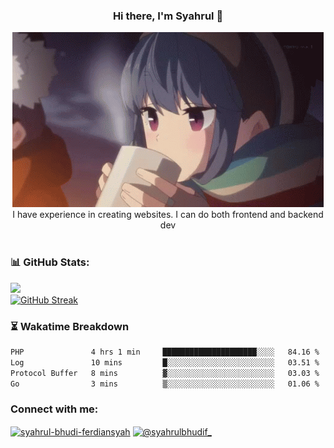 ### <div align="center">Hi there, I'm Syahrul 🚀</div>

<div align="center">
  <img src="./img/rin.gif" alt="Rin GIF">
</div>



<div align="center">I have experience in creating websites. I can do both frontend and backend dev</div>


<br/>

### 📊 GitHub Stats:
<div align="start">
  <img src="https://github-readme-stats.vercel.app/api?username=SyahrulBhudiF&theme=midnight-purple&hide_border=true&include_all_commits=true&count_private=true" /><br/>
  <a href="https://git.io/streak-stats"><img src="https://streak-stats.demolab.com?user=SyahrulBhudiF&theme=midnight-purple&hide_border=true&date_format=j%20M%5B%20Y%5D" alt="GitHub Streak" /></a>
</div>


### ⏳ Wakatime Breakdown

<!--START_SECTION:waka-->

```txt
PHP               4 hrs 1 min     █████████████████████░░░░   84.16 %
Log               10 mins         █░░░░░░░░░░░░░░░░░░░░░░░░   03.51 %
Protocol Buffer   8 mins          ▓░░░░░░░░░░░░░░░░░░░░░░░░   03.03 %
Go                3 mins          ▒░░░░░░░░░░░░░░░░░░░░░░░░   01.06 %
```

<!--END_SECTION:waka-->
<h3 align="left">Connect with me:</h3>
<p align="left">
<a href="https://www.linkedin.com/in/syahrul-bhudi-ferdiansyah-792024251/" target="blank"><img align="center" src="https://raw.githubusercontent.com/rahuldkjain/github-profile-readme-generator/master/src/images/icons/Social/linked-in-alt.svg" alt="syahrul-bhudi-ferdiansyah" height="30" width="40" /></a>
<a href="https://www.instagram.com/syahrulbhudif_/" target="blank"><img align="center" src="https://raw.githubusercontent.com/rahuldkjain/github-profile-readme-generator/master/src/images/icons/Social/instagram.svg" alt="@syahrulbhudif_" height="30" width="40" /></a>
</p>
